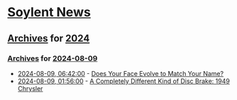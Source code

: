 # [Soylent News](../../../README.md)

## [Archives](../../index.md) for [2024](../index.md)

### [Archives](../../index.md) for [2024-08-09](index.md)

* [2024-08-09, 06:42:00](https://soylentnews.org/article.pl?sid=24/08/07/175250&from=rss) - [Does Your Face Evolve to Match Your Name?](https://soylentnews.org/article.pl?sid=24/08/07/175250&from=rss)
* [2024-08-09, 01:56:00](https://soylentnews.org/article.pl?sid=24/08/07/1656254&from=rss) - [A Completely Different Kind of Disc Brake: 1949 Chrysler](https://soylentnews.org/article.pl?sid=24/08/07/1656254&from=rss)
